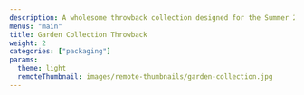 ```yaml
---
description: A wholesome throwback collection designed for the Summer 2019 Semi-Annual Sale. The Garden collection celebrates the brand's quintessential nostalgia with OG 90's fragrances, sun logo, illustritive imagery and classic green caps.
menus: "main"
title: Garden Collection Throwback
weight: 2
categories: ["packaging"]
params:
  theme: light
  remoteThumbnail: images/remote-thumbnails/garden-collection.jpg
---
```


